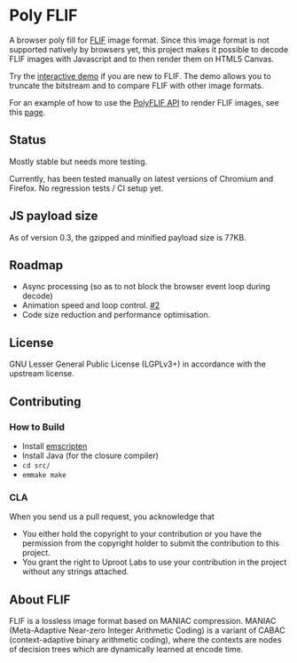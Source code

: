 # Poly FLIF
A browser poly fill for [FLIF](http://flif.info) image format. Since this image
format is not supported natively by browsers yet, this project makes it possible to
decode FLIF images with Javascript and to then render them on HTML5 Canvas.

Try the [interactive demo](https://uprootlabs.github.io/poly-flif/) if you are
new to FLIF. The demo allows you to truncate the bitstream and to compare FLIF
with other image formats.

For an example of how to use the [PolyFLIF API](https://uprootlabs.github.io/poly-flif/api.html) to render FLIF images,
see this [page](https://uprootlabs.github.io/poly-flif/polyflif-sample.html).

## Status

Mostly stable but needs more testing.

Currently, has been tested manually on latest versions of Chromium and Firefox. No regression tests / CI setup yet.

## JS payload size

As of version 0.3, the gzipped and minified payload size is 77KB.

## Roadmap

* Async processing (so as to not block the browser event loop during decode)
* Animation speed and loop control. [#2](https://github.com/UprootLabs/poly-flif/issues/2)
* Code size reduction and performance optimisation.

## License
GNU Lesser General Public License (LGPLv3+) in accordance with the upstream license.

## Contributing

### How to Build

* Install [emscripten](https://github.com/kripken/emscripten/)
* Install Java (for the closure compiler)
* `cd src/`
* `emmake make`

### CLA
When you send us a pull request, you acknowledge that
* You either hold the copyright to your contribution or you have the permission from the copyright holder to submit the contribution to this project.
* You grant the right to Uproot Labs to use your contribution in the project without any strings attached.

## About FLIF

FLIF is a lossless image format based on MANIAC compression. MANIAC (Meta-Adaptive Near-zero Integer Arithmetic Coding) is a variant of CABAC (context-adaptive binary arithmetic coding), where the contexts are nodes of decision trees which are dynamically learned at encode time.

